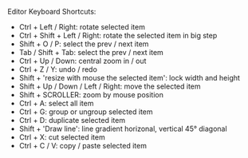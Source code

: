 Editor Keyboard Shortcuts:
- Ctrl + Left / Right: rotate selected item
- Ctrl + Shift + Left / Right: rotate the selected item in big step
- Shift + O / P: select the prev / next item
- Tab / Shift + Tab: select the prev / next item
- Ctrl + Up / Down: central zoom in / out
- Ctrl + Z / Y: undo / redo
- Shift + 'resize with mouse the selected item': lock width and height
- Shift + Up / Down / Left / Right: move the selected item
- Shift + SCROLLER: zoom by mouse position
- Ctrl + A: select all item
- Ctrl + G: group or ungroup selected item
- Ctrl + D: duplicate selected item
- Shift + 'Draw line': line gradient horizonal, vertical 45° diagonal
- Ctrl + X: cut selected item
- Ctrl + C / V: copy / paste selected item


